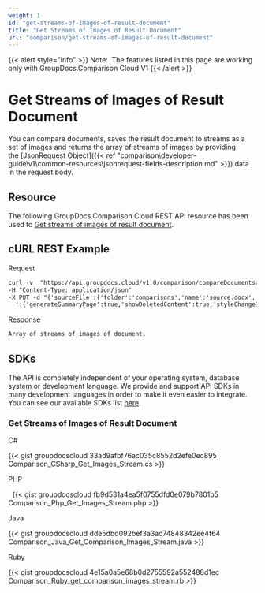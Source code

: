 ```yaml
---
weight: 1
id: "get-streams-of-images-of-result-document"
title: "Get Streams of Images of Result Document"
url: "comparison/get-streams-of-images-of-result-document"
---
```


{{< alert style="info" >}}
Note:  The features listed in this page are working only with GroupDocs.Comparison Cloud V1
{{< /alert >}}










# Get Streams of Images of Result Document #

You can compare documents, saves the result document to streams as a set of images and returns the array of streams of images by providing the [JsonRequest Object]({{< ref "comparison\developer-guide\v1\common-resources\jsonrequest-fields-description.md" >}}) data in the request body.

## Resource ##

The following GroupDocs.Comparison Cloud REST API resource has been used to [Get streams of images of result document](https://apireference.groupdocs.cloud/comparison/#!/Comparison/ComparisonImagesStream).

## cURL REST Example ##





 Request

```html 
curl -v  "https://api.groupdocs.cloud/v1.0/comparison/compareDocuments/stream/images?appsid#XXXX&#x26;signature#XXX-XX"  
-H "Content-Type: application/json" 
-X PUT -d "{'sourceFile':{'folder':'comparisons','name':'source.docx','password':''},'targetFiles':[{'folder':'comparisons','name':'target.docx','password':''}],'settings
  ':{'generateSummaryPage':true,'showDeletedContent':true,'styleChangeDetection':true,'insertedItemsStyle':{'color':'Blue','beginSeparatorString':'','endSeparatorString':'','bold':false,'italic':false,'strikeThrough':false},'deletedItemsStyle':{'color':'Red','beginSeparatorString':'','endSeparatorString':'','bold':false,'italic':false,'strikeThrough':false},'styleChangedItemsStyle':{'color':'Green','beginSeparatorString':'','endSeparatorString':'','bold':false,'italic':false,'strikeThrough':false},'wordsSeparatorChars':[],'detailLevel':'Low','useFramesForDelInsElements':false,'calculateComponentCoordinates':false,'markDeletedInsertedContentDeep':false},'changes':[{'id':0,'action':'Reject'},{'id':1,'action':'Reject'}]}"
 ```




 Response

```html 
Array of streams of images of document.
 ```






## SDKs ##

The API is completely independent of your operating system, database system or development language. We provide and support API SDKs in many development languages in order to make it even easier to integrate. You can see our available SDKs list [here](https://github.com/groupdocs-comparison-cloud).

### Get Streams of Images of Result Document ###





 C#




{{< gist groupdocscloud 33ad9afbf76ac035c8552d2efe0ec895 Comparison_CSharp_Get_Images_Stream.cs >}}







 PHP



  
{{< gist groupdocscloud fb9d531a4ea5f0755dfd0e079b7801b5 Comparison_Php_Get_Images_Stream.php >}}







 Java




{{< gist groupdocscloud dde5dbd092bef3a3ac74848342ee4f64 Comparison_Java_Get_Comparison_Images_Stream.java >}}







 Ruby




{{< gist groupdocscloud 4e15a0a5e68b0d2755592a552488d1ec Comparison_Ruby_get_comparison_images_stream.rb >}}







